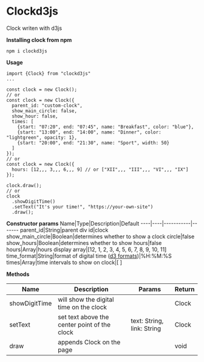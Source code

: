 # Clockd3js
Clock writen with d3js


**Installing clock from npm**

`npm i clockd3js`

**Usage**

```
import {Clock} from "clockd3js"
...

const clock = new Clock();
// or
const clock = new Clock({
  parent_id: "custom-clock",
  show_main_circle: false,
  show_hour: false,
  times: [
    {start: "07:20", end: "07:45", name: "Breakfast", color: "blue"},
    {start: "13:00", end: "14:00", name: "Dinner", color: "lightgreen", opacity: 1},
    {start: "20:00", end: "21:30", name: "Sport", width: 50}
  ]
});
// or
const clock = new Clock({
  hours: [12,,, 3,,, 6,,, 9] // or ["XII",,, "III",,, "VI",,, "IX"]
});

clock.draw();
// or
clock
  .showDigitTime()
  .setText("It's your time!", "https://your-own-site")
  .draw();

```

**Constructor params**
Name|Type|Description|Default
----|----|-----------|-------
parent_id|String|parent div id|clock
show_main_circle|Boolean|determines whether to show a clock circle|false
show_hours|Boolean|determines whether to show hours|false
hours|Array|hours display array|[12, 1, 2, 3, 4, 5, 6, 7, 8, 9, 10, 11]
time_format|String|format of digital time ([d3 formats](https://github.com/d3/d3-time-format/tree/v2.2.3#locale_format))|%H:%M:%S
times|Array|time intervals to show on clock|[ ]

**Methods**

Name|Description|Params|Return
----|-----------|------|------
showDigitTime|will show the digital time on the clock||Clock
setText|set text above the center point of the clock|text: String, link: String|Clock
draw|appends Clock on the page||void
